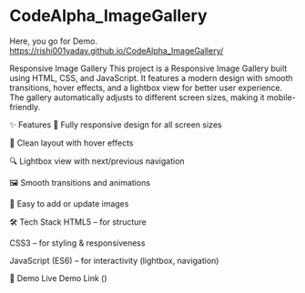 # CodeAlpha_ImageGallery
Here, you go for Demo.
 https://rishi001yadav.github.io/CodeAlpha_ImageGallery/

Responsive Image Gallery
This project is a Responsive Image Gallery built using HTML, CSS, and JavaScript.
It features a modern design with smooth transitions, hover effects, and a lightbox view for better user experience. The gallery automatically adjusts to different screen sizes, making it mobile-friendly.

✨ Features
📱 Fully responsive design for all screen sizes

🎨 Clean layout with hover effects

🔍 Lightbox view with next/previous navigation

🖼️ Smooth transitions and animations

📂 Easy to add or update images

🛠️ Tech Stack
HTML5 – for structure

CSS3 – for styling & responsiveness

JavaScript (ES6) – for interactivity (lightbox, navigation)

📸 Demo
Live Demo Link ()





